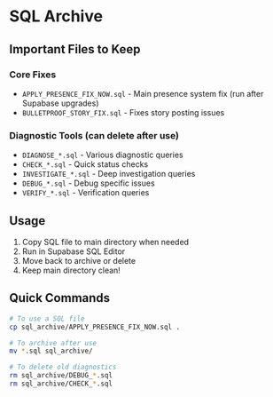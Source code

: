 # SQL Archive

## Important Files to Keep

### Core Fixes
- `APPLY_PRESENCE_FIX_NOW.sql` - Main presence system fix (run after Supabase upgrades)
- `BULLETPROOF_STORY_FIX.sql` - Fixes story posting issues

### Diagnostic Tools (can delete after use)
- `DIAGNOSE_*.sql` - Various diagnostic queries
- `CHECK_*.sql` - Quick status checks
- `INVESTIGATE_*.sql` - Deep investigation queries
- `DEBUG_*.sql` - Debug specific issues
- `VERIFY_*.sql` - Verification queries

## Usage
1. Copy SQL file to main directory when needed
2. Run in Supabase SQL Editor
3. Move back to archive or delete
4. Keep main directory clean!

## Quick Commands
```bash
# To use a SQL file
cp sql_archive/APPLY_PRESENCE_FIX_NOW.sql .

# To archive after use
mv *.sql sql_archive/

# To delete old diagnostics
rm sql_archive/DEBUG_*.sql
rm sql_archive/CHECK_*.sql
```
